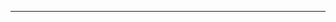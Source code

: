<!--
CO_OP_TRANSLATOR_METADATA:
{
  "original_hash": "661bbc8e2592ebbb96aa84b1462f5755",
  "translation_date": "2025-08-28T20:15:55+00:00",
  "source_file": "03-CoreGenerativeAITechniques/README.md",
  "language_code": "de"
}
-->


---

